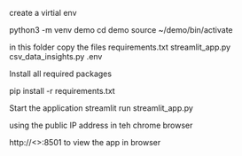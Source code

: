create a virtial env

python3 -m venv demo
cd demo
source ~/demo/bin/activate

in this folder copy the files
requirements.txt
streamlit_app.py
csv_data_insights.py
.env 

Install all required packages

pip install -r requirements.txt

Start the application
streamlit run streamlit_app.py

using the public IP address  in teh chrome browser

http://<<publicip add>>:8501 to view the app in browser
